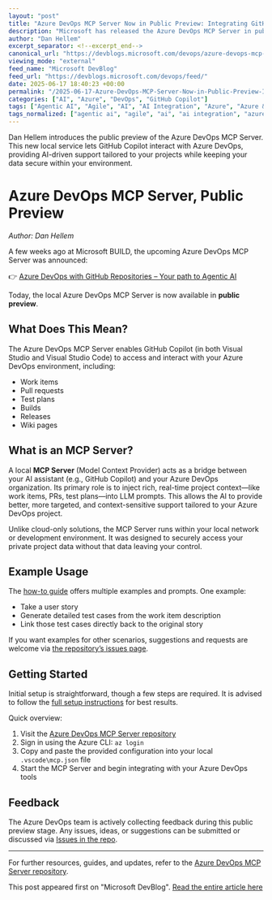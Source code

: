 ```yaml
---
layout: "post"
title: "Azure DevOps MCP Server Now in Public Preview: Integrating GitHub Copilot with DevOps Context"
description: "Microsoft has released the Azure DevOps MCP Server in public preview, allowing GitHub Copilot in Visual Studio and VS Code to access and interact with Azure DevOps resources locally. This Model Context Provider enhances AI interactions by injecting project context and securely accessing private data within your environment."
author: "Dan Hellem"
excerpt_separator: <!--excerpt_end-->
canonical_url: "https://devblogs.microsoft.com/devops/azure-devops-mcp-server-public-preview/"
viewing_mode: "external"
feed_name: "Microsoft DevBlog"
feed_url: "https://devblogs.microsoft.com/devops/feed/"
date: 2025-06-17 18:40:23 +00:00
permalink: "/2025-06-17-Azure-DevOps-MCP-Server-Now-in-Public-Preview-Integrating-GitHub-Copilot-with-DevOps-Context.html"
categories: ["AI", "Azure", "DevOps", "GitHub Copilot"]
tags: ["Agentic AI", "Agile", "AI", "AI Integration", "Azure", "Azure & Cloud", "Azure DevOps", "Build Automation", "Cloud Development", "Developer Tools", "DevOps", "GitHub Copilot", "LLM", "MCP Server", "News", "Public Preview", "Pull Requests", "Test Plans", "Visual Studio", "Visual Studio Code", "Work Items"]
tags_normalized: ["agentic ai", "agile", "ai", "ai integration", "azure", "azure cloud", "azure devops", "build automation", "cloud development", "developer tools", "devops", "github copilot", "llm", "mcp server", "news", "public preview", "pull requests", "test plans", "visual studio", "visual studio code", "work items"]
---
```


Dan Hellem introduces the public preview of the Azure DevOps MCP Server. This new local service lets GitHub Copilot interact with Azure DevOps, providing AI-driven support tailored to your projects while keeping your data secure within your environment.<!--excerpt_end-->

# Azure DevOps MCP Server, Public Preview

*Author: Dan Hellem*

A few weeks ago at Microsoft BUILD, the upcoming Azure DevOps MCP Server was announced:

👉 [Azure DevOps with GitHub Repositories – Your path to Agentic AI](https://devblogs.microsoft.com/devops/azure-devops-with-github-repositories-your-path-to-agentic-ai/)

Today, the local Azure DevOps MCP Server is now available in **public preview**.

## What Does This Mean?

The Azure DevOps MCP Server enables GitHub Copilot (in both Visual Studio and Visual Studio Code) to access and interact with your Azure DevOps environment, including:

- Work items
- Pull requests
- Test plans
- Builds
- Releases
- Wiki pages

## What is an MCP Server?

A local **MCP Server** (Model Context Provider) acts as a bridge between your AI assistant (e.g., GitHub Copilot) and your Azure DevOps organization. Its primary role is to inject rich, real-time project context—like work items, PRs, test plans—into LLM prompts. This allows the AI to provide better, more targeted, and context-sensitive support tailored to your Azure DevOps project.

Unlike cloud-only solutions, the MCP Server runs within your local network or development environment. It was designed to securely access your private project data without that data leaving your control.

## Example Usage

The [how-to guide](https://github.com/microsoft/azure-devops-mcp/blob/main/docs/HOWTO.md#%EF%B8%8F-examples) offers multiple examples and prompts. One example:

- Take a user story
- Generate detailed test cases from the work item description
- Link those test cases directly back to the original story

If you want examples for other scenarios, suggestions and requests are welcome via [the repository’s issues page](https://github.com/microsoft/azure-devops-mcp/issues).

## Getting Started

Initial setup is straightforward, though a few steps are required. It is advised to follow the [full setup instructions](https://github.com/microsoft/azure-devops-mcp/blob/main/README.md) for best results.

Quick overview:

1. Visit the [Azure DevOps MCP Server repository](https://github.com/microsoft/azure-devops-mcp)
2. Sign in using the Azure CLI: `az login`
3. Copy and paste the provided configuration into your local `.vscode\mcp.json` file
4. Start the MCP Server and begin integrating with your Azure DevOps tools

## Feedback

The Azure DevOps team is actively collecting feedback during this public preview stage. Any issues, ideas, or suggestions can be submitted or discussed via [Issues in the repo](https://github.com/microsoft/azure-devops-mcp/issues).

---
For further resources, guides, and updates, refer to the [Azure DevOps MCP Server repository](https://github.com/microsoft/azure-devops-mcp).

This post appeared first on "Microsoft DevBlog". [Read the entire article here](https://devblogs.microsoft.com/devops/azure-devops-mcp-server-public-preview/)

